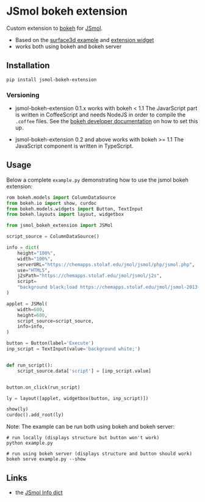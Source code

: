 # JSmol bokeh extension

Custom extension to [bokeh](https://bokeh.pydata.org/en/latest/) for [JSmol](https://sourceforge.net/projects/jsmol/).

 * Based on the [surface3d example](https://bokeh.pydata.org/en/latest/docs/user_guide/extensions_gallery/wrapping.html)
and [extension widget](https://bokeh.pydata.org/en/latest/docs/user_guide/extensions_gallery/widget.html#userguide-extensions-examples-widget)
 * works both using bokeh and bokeh server

## Installation

```
pip install jsmol-bokeh-extension
```

### Versioning

 * jsmol-bokeh-extension 0.1.x works with bokeh < 1.1 
   The JavarScript part is written in CoffeeScript and needs NodeJS in order to compile the `.coffee` files. See the [bokeh developer documentation](https://bokeh.pydata.org/en/1.0.4/docs/dev_guide/setup.html) on how to set this up.

 * jsmol-bokeh-extension 0.2 and above works with bokeh >= 1.1
   The JavaScript component is written in TypeScript.

## Usage

Below a complete `example.py` demonstrating how to use the jsmol bokeh extension:
```python
rom bokeh.models import ColumnDataSource
from bokeh.io import show, curdoc
from bokeh.models.widgets import Button, TextInput
from bokeh.layouts import layout, widgetbox

from jsmol_bokeh_extension import JSMol

script_source = ColumnDataSource()

info = dict(
    height="100%",
    width="100%",
    serverURL="https://chemapps.stolaf.edu/jmol/jsmol/php/jsmol.php",
    use="HTML5",
    j2sPath="https://chemapps.stolaf.edu/jmol/jsmol/j2s",
    script=
    "background black;load https://chemapps.stolaf.edu/jmol/jsmol-2013-09-18/data/caffeine.mol",
)

applet = JSMol(
    width=600,
    height=600,
    script_source=script_source,
    info=info,
)

button = Button(label='Execute')
inp_script = TextInput(value='background white;')


def run_script():
    script_source.data['script'] = [inp_script.value]


button.on_click(run_script)

ly = layout([applet, widgetbox(button, inp_script)])

show(ly)
curdoc().add_root(ly)
```

Note: The example can be run both using bokeh and bokeh server:
```
# run locally (displays structure but button won't work)
python example.py

# run using bokeh server (displays structure and button should work)
bokeh serve example.py --show
```

## Links

 * the [JSmol Info dict](http://wiki.jmol.org/index.php/Jmol_JavaScript_Object/Info)
